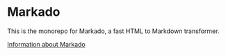 # Markado

This is the monorepo for Markado, a fast HTML to Markdown transformer.

[Information about Markado](https://github.com/aheissenberger/html5-to-markdown-project/tree/main/packages/markado)
